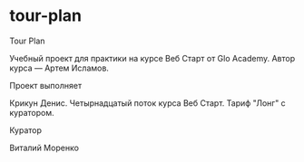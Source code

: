 # tour-plan


Tour Plan

Учебный проект для практики на курсе Веб Старт от Glo Academy. Автор курса — Артем Исламов.





Проект выполняет

Крикун Денис. Четырнадцатый поток курса Веб Старт. Тариф "Лонг" с куратором.





Куратор

Виталий Моренко 


